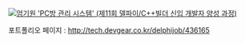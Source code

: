﻿[![엄기원 'PC방 관리 시스템' (제11회 델파이/C++빌더 신입 개발자 양성 과정)](http://img.youtube.com/vi/-kUnfhgd5r0/0.jpg)](http://www.youtube.com/watch?v=-kUnfhgd5r0)


포트폴리오 페이지 : <http://tech.devgear.co.kr/delphijob/436165>
